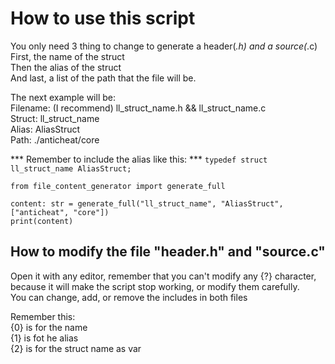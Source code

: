 # How to use this script

You only need 3 thing to change to generate a header(*.h) and a source(*.c) <br/>
First, the name of the struct <br/>
Then the alias of the struct <br/>
And last, a list of the path that the file will be. <br/>

The next example will be: <br/>
Filename: (I recommend) ll_struct_name.h && ll_struct_name.c <br/>
Struct: ll_struct_name <br/>
Alias: AliasStruct <br/>
Path: ./anticheat/core <br/>

*** Remember to include the alias like this: ***
``` typedef struct ll_struct_name AliasStruct;  ```

```python3
from file_content_generator import generate_full

content: str = generate_full("ll_struct_name", "AliasStruct", ["anticheat", "core"])
print(content)
```

## How to modify the file "header.h" and "source.c"
Open it with any editor, remember that you can't modify any {?} character, because it will make the script stop working, or modify them carefully. <br/>
You can change, add, or remove the includes in both files

Remember this: <br/>
{0} is for the name <br/>
{1} is fot he alias <br/>
{2} is for the struct name as var <br/>
